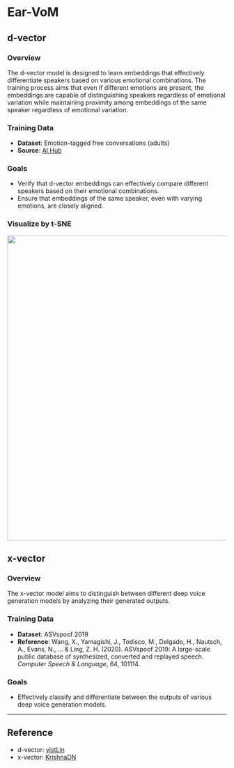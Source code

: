 # Ear-VoM


## d-vector

### Overview
The d-vector model is designed to learn embeddings that effectively differentiate speakers based on various emotional combinations. The training process aims that even if different emotions are present, the embeddings are capable of distinguishing speakers regardless of emotional variation while maintaining proximity among embeddings of the same speaker regardless of emotional variation.

### Training Data
- **Dataset**: Emotion-tagged free conversations (adults)
- **Source**: [AI Hub](https://aihub.or.kr/aihubdata/data/view.do?currMenu=115&topMenu=100&aihubDataSe=realm&dataSetSn=71631)

### Goals
- Verify that d-vector embeddings can effectively compare different speakers based on their emotional combinations.
- Ensure that embeddings of the same speaker, even with varying emotions, are closely aligned.

### Visualize by t-SNE
<img src="https://github.com/user-attachments/assets/9c98426a-4941-4457-b50c-663b2a1a9837" width=700>

## x-vector

### Overview
The x-vector model aims to distinguish between different deep voice generation models by analyzing their generated outputs.

### Training Data
- **Dataset**: ASVspoof 2019
- **Reference**: Wang, X., Yamagishi, J., Todisco, M., Delgado, H., Nautsch, A., Evans, N., ... & Ling, Z. H. (2020). ASVspoof 2019: A large-scale public database of synthesized, converted and replayed speech. *Computer Speech & Language*, 64, 101114.

### Goals
- Effectively classify and differentiate between the outputs of various deep voice generation models.

---

## Reference
+ d-vector: [yistLin](https://github.com/yistLin/dvector)
+ x-vector: [KrishnaDN](https://github.com/KrishnaDN/x-vector-pytorch)
